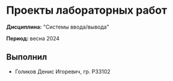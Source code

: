 # Проекты лабораторных работ

**Дисциплина:** "Системы ввода/вывода"

**Период:** весна 2024

## Выполнил

- Голиков Денис Игоревич, гр. P33102
